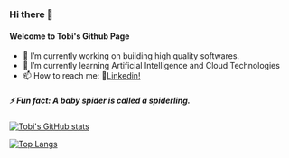 ### Hi there 👋
####  Welcome to Tobi's Github Page


- 🔭 I’m currently working on building high quality softwares.
- 🌱 I’m currently learning Artificial Intelligence and Cloud Technologies
- 📫 How to reach me:  📲[Linkedin!](https://www.linkedin.com/in/akintunlese-oluwatobi/)


<h5> ⚡ Fun fact: A baby spider is called a spiderling. </h5>
                      

[![Tobi's GitHub stats](https://github-readme-stats.vercel.app/api?username=oluwatobi1&Show_icons=true&theme=radical)](https://github.com/anuraghazra/github-readme-stats)

[![Top Langs](https://github-readme-stats.vercel.app/api/top-langs/?username=oluwatobi1&langs_count=8)](https://github.com/anuraghazra/github-readme-stats)


<!--
**oluwatobi1/oluwatobi1** is a ✨ _special_ ✨ repository because its `README.md` (this file) appears on your GitHub profile.

Here are some ideas to get you started:

- 🌱 I’m currently learning ...
- 🔭 I’m currently working on ...
- 👯 I’m looking to collaborate on ...
- 🤔 I’m looking for help with ...
- 💬 Ask me about ...
- 📫 How to reach me: ...
- 😄 Pronouns: ...
- ⚡ Fun fact: ...
-->
